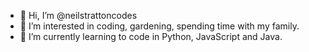 - 👋 Hi, I’m @neilstrattoncodes
- 👀 I’m interested in coding, gardening, spending time with my family.
- 🌱 I’m currently learning to code in Python, JavaScript and Java.


<!---
neilstrattoncodes/neilstrattoncodes is a ✨ special ✨ repository because its `README.md` (this file) appears on your GitHub profile.
You can click the Preview link to take a look at your changes.
--->
